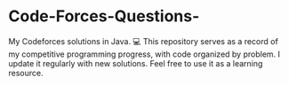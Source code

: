 # Code-Forces-Questions-
My Codeforces solutions in Java. 💻 This repository serves as a record of my competitive programming progress, with code organized by problem. I update it regularly with new solutions. Feel free to use it as a learning resource.
